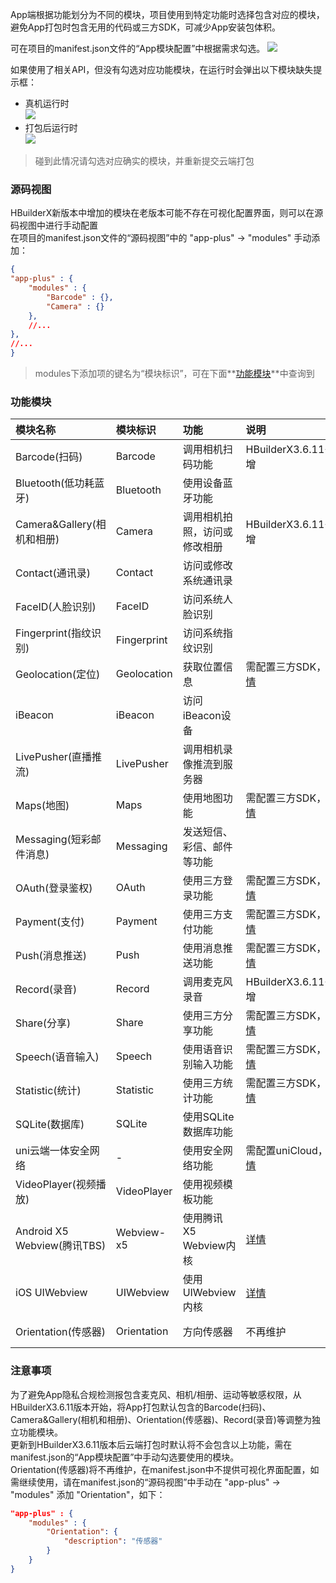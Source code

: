 App端根据功能划分为不同的模块，项目使用到特定功能时选择包含对应的模块，避免App打包时包含无用的代码或三方SDK，可减少App安装包体积。

可在项目的manifest.json文件的“App模块配置”中根据需求勾选。
![](https://native-res.dcloud.net.cn/images/uniapp/manifest-modules.png)

如果使用了相关API，但没有勾选对应功能模块，在运行时会弹出以下模块缺失提示框：
- 真机运行时  
![](https://native-res.dcloud.net.cn/images/uniapp/modules/error-debug.png)
- 打包后运行时  
![](https://native-res.dcloud.net.cn/images/uniapp/modules/error-release.png)

> 碰到此情况请勾选对应确实的模块，并重新提交云端打包  


### 源码视图  
HBuilderX新版本中增加的模块在老版本可能不存在可视化配置界面，则可以在源码视图中进行手动配置  
在项目的manifest.json文件的“源码视图”中的 "app-plus" -> "modules" 手动添加：
```json
{
"app-plus" : {
	"modules" : {
		"Barcode" : {},
		"Camera" : {}
	},
	//...
},
//...
}
```

> modules下添加项的键名为“模块标识”，可在下面**[功能模块](#功能模块)**中查询到  


### 功能模块  

| 模块名称 | 模块标识 | 功能 | 说明 | 支持平台 |
| :- | :- | :- | :- | :- |
| Barcode(扫码) | Barcode | 调用相机扫码功能 | HBuilderX3.6.11+新增 | Android、iOS|
| Bluetooth(低功耗蓝牙) | Bluetooth | 使用设备蓝牙功能 |  | Android、iOS |
| Camera&Gallery(相机和相册) | Camera | 调用相机拍照，访问或修改相册 | HBuilderX3.6.11+新增 | Android、iOS |
| Contact(通讯录) | Contact | 访问或修改系统通讯录 |  | Android、iOS |
| FaceID(人脸识别) | FaceID | 访问系统人脸识别 |  | iOS |
| Fingerprint(指纹识别) | Fingerprint | 访问系统指纹识别 |  | Android、iOS |
| Geolocation(定位) | Geolocation | 获取位置信息 | 需配置三方SDK，[详情](app-geolocation.md) | Android、iOS |
| iBeacon | iBeacon | 访问iBeacon设备 |  | Android、iOS |
| LivePusher(直播推流) | LivePusher | 调用相机录像推流到服务器 |  | Android、iOS |
| Maps(地图) | Maps | 使用地图功能 | 需配置三方SDK，[详情](app-maps.md) | Android、iOS |
| Messaging(短彩邮件消息) | Messaging | 发送短信、彩信、邮件等功能 |  | Android、iOS |
| OAuth(登录鉴权) | OAuth | 使用三方登录功能 | 需配置三方SDK，[详情](app-oauth.md) | Android、iOS |
| Payment(支付) | Payment | 使用三方支付功能 | 需配置三方SDK，[详情](app-payment.md) | Android、iOS |
| Push(消息推送) | Push | 使用消息推送功能 | 需配置三方SDK，[详情](app-push.md) | Android、iOS |
| Record(录音) | Record | 调用麦克风录音 | HBuilderX3.6.11+新增 | Android、iOS |
| Share(分享) | Share | 使用三方分享功能 | 需配置三方SDK，[详情](app-share.md) | Android、iOS |
| Speech(语音输入) | Speech | 使用语音识别输入功能 | 需配置三方SDK，[详情](app-speech.md) | Android、iOS |
| Statistic(统计) | Statistic | 使用三方统计功能 | 需配置三方SDK，[详情](app-statistic.md) | Android、iOS |
| SQLite(数据库) | SQLite | 使用SQLite数据库功能 |  | Android、iOS |
| uni云端一体安全网络 | - | 使用安全网络功能 | 需配置uniCloud，[详情](https://uniapp.dcloud.net.cn/uniCloud/secure-network) | Android、iOS |
| VideoPlayer(视频播放) | VideoPlayer | 使用视频模板功能 |  | Android、iOS |
| Android X5 Webview(腾讯TBS) | Webview-x5 | 使用腾讯X5 Webview内核 | [详情](app-android-x5.md) | Android |
| iOS UIWebview | UIWebview | 使用UIWebview内核 | [详情](app-ios-uiwebview.md) | iOS |
| Orientation(传感器) | Orientation | 方向传感器 | 不再维护 | Android、iOS |


### 注意事项  

<a id="bcor"/>

为了避免App隐私合规检测报包含麦克风、相机/相册、运动等敏感权限，从HBuilderX3.6.11版本开始，将App打包默认包含的Barcode(扫码)、Camera&Gallery(相机和相册)、Orientation(传感器)、Record(录音)等调整为独立功能模块。  
更新到HBuilderX3.6.11版本后云端打包时默认将不会包含以上功能，需在manifest.json的“App模块配置”中手动勾选要使用的模块。  
Orientation(传感器)将不再维护，在manifest.json中不提供可视化界面配置，如需继续使用，请在manifest.json的“源码视图”中手动在 "app-plus" -> "modules" 添加 "Orientation"，如下：  
```json
"app-plus" : {
	"modules" : {
		"Orientation": {
			"description": "传感器"
		}
	}
}
```


